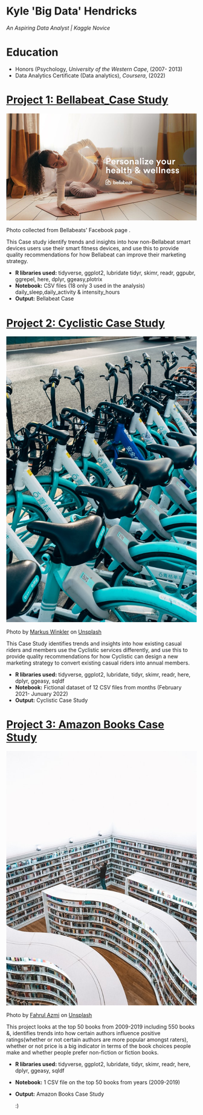 
# Kyle 'Big Data' Hendricks
*An Aspiring Data Analyst | Kaggle Novice*

# Education
* Honors (Psychology, *University of the Western Cape*, (2007- 2013)
* Data Analytics Certificate (Data analytics), *Coursera*, (2022)

# [Project 1: Bellabeat_Case Study](https://www.kaggle.com/kyle007hendricks/bellabeat-case-study)
![alt text](https://github.com/KyleBigData/Portfolio/blob/main/bellabeat.jpg?raw=true)

Photo collected from Bellabeats' Facebook page .

This Case study identify trends and insights into how non-Bellabeat smart devices users use their smart fitness devices, and use this to provide quality recommendations for how Bellabeat can improve their marketing strategy.

* **R libraries used:** tidyverse, ggplot2, lubridate tidyr, skimr, readr, ggpubr, ggrepel, here, dplyr, ggeasy,plotrix
* **Notebook:** CSV files (18 only 3 used in the analysis) daily_sleep,daily_activity & intensity_hours
* **Output:** Bellabeat Case

# [Project 2: Cyclistic Case Study](https://www.kaggle.com/kyle007hendricks/cyclistic-case1)
![alt text](markus-winkler-yeaUOU4JQxg-unsplash.jpg) 

Photo by <a href="https://unsplash.com/@markuswinkler?utm_source=unsplash&utm_medium=referral&utm_content=creditCopyText">Markus Winkler</a> on <a href="https://unsplash.com/s/photos/bike-sharing-service?utm_source=unsplash&utm_medium=referral&utm_content=creditCopyText">Unsplash</a>
  
  
This Case Study identifies trends and insights into how existing casual riders and members use the Cyclistic services differently, and use this to provide quality recommendations for how Cyclistic can design a new marketing strategy to convert existing casual riders into annual members.


* **R libraries used:** tidyverse, ggplot2, lubridate, tidyr, skimr, readr, here, dplyr, ggeasy, sqldf
* **Notebook:** Fictional dataset of 12 CSV files from months (February 2021- Junuary 2022)
* **Output:** Cyclistic Case Study

# [Project 3: Amazon Books Case Study](https://www.kaggle.com/kyle007hendricks/amazon-books-case)
![alt text](fahrul-azmi-cFUZ-6i83vs-unsplash.jpg) 

Photo by <a href="https://unsplash.com/@fahrulazmi?utm_source=unsplash&utm_medium=referral&utm_content=creditCopyText">Fahrul Azmi</a> on <a href="https://unsplash.com/s/photos/amazon-books?utm_source=unsplash&utm_medium=referral&utm_content=creditCopyText">Unsplash</a>
  
  
This project looks at the top 50 books from 2009-2019 including 550 books &, identifies trends into how certain authors influence positive ratings(whether or not certain authors are more popular amongst raters), whether or not price is a big indicator in terms of the book choices people make and whether people prefer non-fiction or fiction books.


* **R libraries used:** tidyverse, ggplot2, lubridate, tidyr, skimr, readr, here, dplyr, ggeasy, sqldf
* **Notebook:** 1 CSV file on the top 50 books from years (2009-2019)
* **Output:** Amazon Books Case Study

  :)
